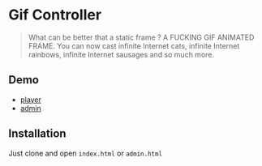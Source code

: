 Gif Controller
==============

> What can be better that a static frame ? A FUCKING GIF ANIMATED FRAME. You can
> now cast infinite Internet cats, infinite Internet rainbows, infinite Internet
> sausages and so much more.

Demo
----

* [player](http://gifomatic.science/gif-controller/)
* [admin](http://gifomatic.science/gif-controller/admin.html)

Installation
------------

Just clone and open `index.html` or `admin.html`
